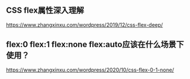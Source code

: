 ## CSS flex属性深入理解

https://www.zhangxinxu.com/wordpress/2019/12/css-flex-deep/



## flex:0 flex:1 flex:none flex:auto应该在什么场景下使用？

https://www.zhangxinxu.com/wordpress/2020/10/css-flex-0-1-none/